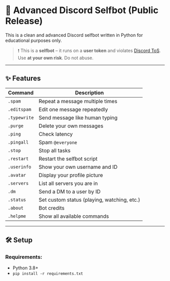 # 🧠 Advanced Discord Selfbot (Public Release)

This is a clean and advanced Discord selfbot written in Python for educational purposes only.

> ❗ This is a **selfbot** – it runs on a **user token** and violates [Discord ToS](https://discord.com/terms). Use **at your own risk**. Do not abuse.

---

## ✨ Features

| Command         | Description                          |
|----------------|--------------------------------------|
| `.spam`         | Repeat a message multiple times       |
| `.editspam`     | Edit one message repeatedly           |
| `.typewrite`    | Send message like human typing        |
| `.purge`        | Delete your own messages              |
| `.ping`         | Check latency                         |
| `.pingall`      | Spam `@everyone`                      |
| `.stop`         | Stop all tasks                        |
| `.restart`      | Restart the selfbot script            |
| `.userinfo`     | Show your own username and ID         |
| `.avatar`       | Display your profile picture          |
| `.servers`      | List all servers you are in           |
| `.dm`           | Send a DM to a user by ID             |
| `.status`       | Set custom status (playing, watching, etc.) |
| `.about`        | Bot credits                           |
| `.helpme`       | Show all available commands           |

---

## 🛠 Setup

### Requirements:
- Python 3.8+
- `pip install -r requirements.txt`

   
